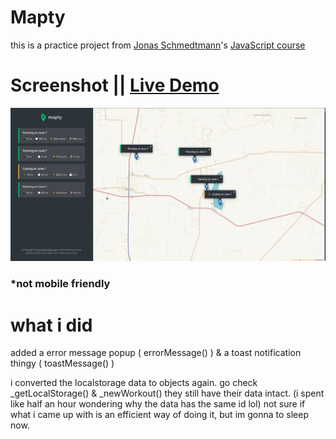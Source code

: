 # Mapty

this is a practice project from [Jonas Schmedtmann](https://www.udemy.com/user/jonasschmedtmann/)'s [JavaScript course](https://www.udemy.com/course/the-complete-javascript-course/)

# Screenshot || [Live Demo](https://captkraken.github.io/mapty/)
![Screenshot](./Screenshot.jpg)

### *not mobile friendly

# what i did

added a error message popup ( errorMessage() ) & a toast notification thingy ( toastMessage() )

i converted the localstorage data to objects again. go check \_getLocalStorage() & \_newWorkout() they still have their data intact. (i spent like half an hour wondering why the data has the same id lol)
not sure if what i came up with is an efficient way of doing it, but im gonna to sleep now.



